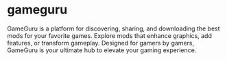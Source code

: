 # gameguru
GameGuru is a platform for discovering, sharing, and downloading the best mods for your favorite games. Explore mods that enhance graphics, add features, or transform gameplay. Designed for gamers by gamers, GameGuru is your ultimate hub to elevate your gaming experience.
